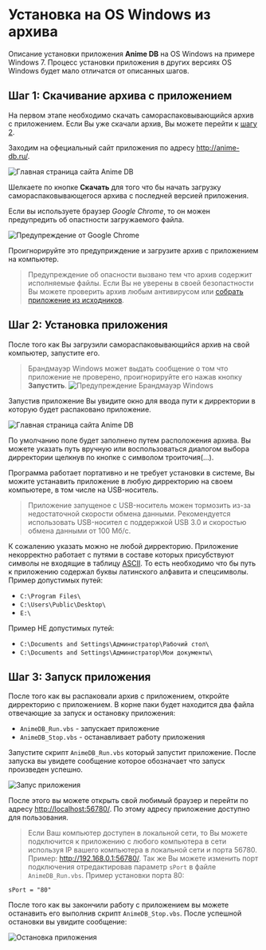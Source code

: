 # Установка на OS Windows из архива

Описание установки приложения **Anime DB** на OS Windows на примере Windows 7.
Процесс установки приложения в других версиях OS Windows будет мало отличатся от описанных шагов.

<a name="stap-1"></a>
## Шаг 1: Скачивание архива с приложением

На первом этапе необходимо скачать самораспаковывающийся архив с приложением.
Если Вы уже скачали архив, Вы можете перейти к [шагу 2](#stap-2).

Заходим на офециальный сайт приложения по адресу http://anime-db.ru/.

![Главная страница сайта Anime DB](https://raw.github.com/anime-db/anime-db-docs/master/images/ru/install/home_page.jpg)

Шелкаете по кнопке **Скачать** для того что бы начать загрузку самораспаковывающегося архива c последней версией
приложения.

Если вы используете браузер *Google Chrome*, то он можен предупредить об опастности загружаемого файла.

![Предупреждение от Google Chrome](https://raw.github.com/anime-db/anime-db-docs/master/images/ru/install/warning_download.jpg)

Проигнорируйте это предуприждение и загрузите архив с приложением на компьютер.

> Предупреждение об опасности вызвано тем что архив содержит исполняемые файлы.
Если Вы не уверены в своей безопастности Вы можете проверить архив любым антивирусом или
[собрать приложение из исходников](/ru/user/install/source/windows.md).

<a name="stap-2"></a>
## Шаг 2: Установка приложения

После того как Вы загрузили самораспаковывающийся архив на свой компьютер, запустите его.

> Брандмауэр Windows может выдать сообщение о том что приложение не проверено, проигнорируйте его нажав кнопку
**Запустить**. ![Предупреждение Брандмауэр Windows](https://raw.github.com/anime-db/anime-db-docs/master/images/ru/install/run_archive.jpg)

Запустив приложение Вы увидите окно для ввода пути к дирректории в которую будет распаковано приложение.

![Главная страница сайта Anime DB](https://raw.github.com/anime-db/anime-db-docs/master/images/en/install/archive_choose_path.jpg)

По умолчанию поле будет заполнено путем расположения архива. Вы можете указать путь вручную или воспользоваться
диалогом выбора дирректории щелкнув по кнопке с символом троиточия(...).

Программа работает портативно и не требует установки в системе, Вы можите устанавить приложение в любую дирректорию на
своем компьютере, в том числе на USB-носитель.

> Приложение запущеное с USB-носитель можен тормозить из-за недостаточной скорости обмена данными. Рекомендуется
использовать USB-носител с поддержкой USB 3.0 и скоростью обмена данными от 100 Мб/с.

К сожалению указать можно не любой дирректорию. Приложение некорректно работает с путями в составе которых
присубствуют символы не входящие в таблицу [ASCII](http://www.asciitable.com/ "Таблица ASCII символов"). То есть
необходимо что бы путь к приложению содержал буквы латинского алфавита и спецсимволы.
Пример допустимых путей:
- `C:\Program Files\`
- `C:\Users\Public\Desktop\`
- `E:\`

Пример НЕ допустимых путей:
- `C:\Documents and Settings\Администратор\Рабочий стол\`
- `C:\Documents and Settings\Администратор\Мои документы\`

<a name="stap-3"></a>
## Шаг 3: Запуск приложения

После того как вы распаковали архив с приложением, откройте дирректорию с приложением. В корне паки будет находится
два файла отвечающие за запуск и остановку приложения:
- `AnimeDB_Run.vbs` - запускает приложение
- `AnimeDB_Stop.vbs` - останавливает работу приложения

Запустите скрипт `AnimeDB_Run.vbs` который запустит приложение. После запуска вы увидете сообщение которое обозначает
что запуск произведен успешно.

![Запус приложения](https://raw.github.com/anime-db/anime-db-docs/master/images/en/install/run_app.jpg)

После этого вы можете открыть свой любимый браузер и перейти по адресу <http://localhost:56780/>. По этому адресу
приложение доступно для пользования.

> Если Ваш компьютер доступен в локальной сети, то Вы можете подключится к приложению с любого компьютера в сети
используя IP вашего компьютера в локальной сети и порта 56780. Пример: <http://192.168.0.1:56780/>. Так же Вы можете
изменить порт подключения отредактировав параметр `sPort` в файле `AnimeDB_Run.vbs`. Пример установки порта 80:
```
sPort = "80"
```

После того как вы закончили работу с приложением вы можете останавить его выполнив скрипт `AnimeDB_Stop.vbs`. После
успешной остановки вы увидите сообщение:

![Остановка приложения](https://raw.github.com/anime-db/anime-db-docs/master/images/en/install/stop_app.jpg)